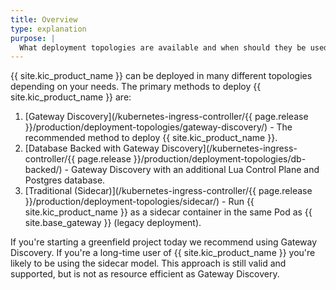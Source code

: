 ```yaml
---
title: Overview
type: explanation
purpose: |
  What deployment topologies are available and when should they be used?
---
```


{{ site.kic_product_name }} can be deployed in many different topologies depending on your needs. The primary methods to deploy {{ site.kic_product_name }} are:

1. [Gateway Discovery](/kubernetes-ingress-controller/{{ page.release }}/production/deployment-topologies/gateway-discovery/) - The recommended method to deploy {{ site.kic_product_name }}.
1. [Database Backed with Gateway Discovery](/kubernetes-ingress-controller/{{ page.release }}/production/deployment-topologies/db-backed/) - Gateway Discovery with an additional Lua Control Plane and Postgres database.
1. [Traditional (Sidecar)](/kubernetes-ingress-controller/{{ page.release }}/production/deployment-topologies/sidecar/) - Run {{ site.kic_product_name }} as a sidecar container in the same Pod as {{ site.base_gateway }} (legacy deployment).

If you're starting a greenfield project today we recommend using Gateway Discovery. If you're a long-time user of {{ site.kic_product_name }} you're likely to be using the sidecar model. This approach is still valid and supported, but is not as resource efficient as Gateway Discovery.

